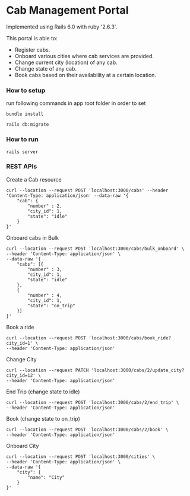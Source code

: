 # Cab Management Portal

Implemented using Rails 6.0 with ruby '2.6.3'.

This portal is able to:
* Register cabs.
* Onboard various cities where cab services are provided.
* Change current city (location) of any cab.
* Change state of any cab.
* Book cabs based on their availability at a certain location.

### How to setup

run following commands in app root folder in order to set

`bundle install`

`rails db:migrate`

### How to run

`rails server`


### REST APIs 


Create a Cab resource

```
curl --location --request POST 'localhost:3000/cabs' --header 'Content-Type: application/json' --data-raw '{
	"cab": {
		"number" : 2,
		"city_id": 1,
		"state": "idle"
	}
}' 
```

Onboard cabs in Bulk

```
curl --location --request POST 'localhost:3000/cabs/bulk_onboard' \
--header 'Content-Type: application/json' \
--data-raw '{
	"cabs": [{
		"number" : 3,
		"city_id": 1,
		"state": "idle"
	},
	{
		"number" : 4,
		"city_id": 1,
		"state": "on_trip"
	}]
}'
```


Book a ride 

```
curl --location --request POST 'localhost:3000/cabs/book_ride?city_id=1' \
--header 'Content-Type: application/json'
```

Change City

```
curl --location --request PATCH 'localhost:3000/cabs/2/update_city?city_id=12' \
--header 'Content-Type: application/json'
```

End Trip (change state to idle)

```
curl --location --request POST 'localhost:3000/cabs/2/end_trip' \
--header 'Content-Type: application/json'
```

Book (change state to on_trip)

```
curl --location --request POST 'localhost:3000/cabs/2/book' \
--header 'Content-Type: application/json'
```

Onboard City

```
curl --location --request POST 'localhost:3000/cities' \
--header 'Content-Type: application/json' \
--data-raw '{
	"city": {
		"name": "City"
	}
}'
```